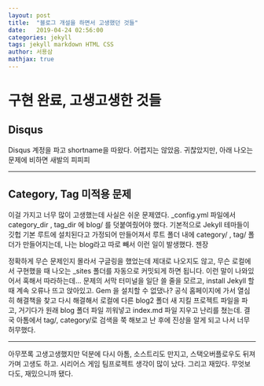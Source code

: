 ```yaml
---
layout: post
title:  "블로그 개설을 하면서 고생했던 것들"
date:   2019-04-24 02:56:00
categories: jekyll
tags: jekyll markdown HTML CSS
author: 서용삼
mathjax: true
---
```

# 구현 완료, 고생고생한 것들
## Disqus
Disqus 계정을 파고 shortname을 따왔다.
어렵지는 않았음. 귀찮았지만, 아래 나오는 문제에 비하면 새발의 피피피

---
## Category, Tag 미적용 문제
이걸 가지고 너무 많이 고생했는데 사실은 쉬운 문제였다.
_config.yml 파일에서 category_dir , tag_dir 에 blog/ 를 덧붙여줬어야 했다.
기본적으로 Jekyll 테마들이 깃헙 기본 루트에 설치된다고 가정되어 만들어져서 루트 폴더 내에 category/ , tag/ 폴더가 만들어지는데, 나는 blog라고 따로 빼서 이런 일이 발생했다. 젠장

정확하게 무슨 문제인지 몰라서 구글링을 했었는데 제대로 나오지도 않고, 무슨 로컬에서 구현했을 때 나오는 _sites 폴더를 자동으로 커밋되게 하면 됩니다. 이런 말이 나와있어서 혹해서 따라하는데… 문제의 서막
 터미널을 일단 쓸 줄을 모르고, install Jekyll 할 때 계속 오류나 뜨고 앉아있고. Gem 을 설치할 수 없댔나?
공식 홈페이지에 가서 열심히 해결책을 찾고 다시 해결해서 로컬에 다른 blog2 폴더 새 지킬 프로젝트 파일을 파고, 거기다가 원래 blog 폴더 파일 끼워넣고 index.md 파일 지우고 난리를 쳤는데.
결국 아톰에서 tag/, category/로 검색을 쭉 해보고 난 후에 진상을 알게 되고 나서 너무 허무했다.

---
아무쪼록 고생고생했지만 덕분에 다시 아톰, 소스트리도 만지고, 스택오버플로우도 뒤져가며 고생도 하고. 시리어스 게임 팀프로젝트 생각이 많이 났다.
그리고 재밌다.
무엇보다도, 재밌으니까 됐다.
